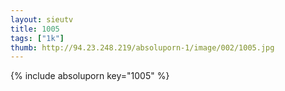 ```yaml
--- 
layout: sieutv
title: 1005
tags: ["1k"]
thumb: http://94.23.248.219/absoluporn-1/image/002/1005.jpg
---
```

{% include absoluporn key="1005" %} 
